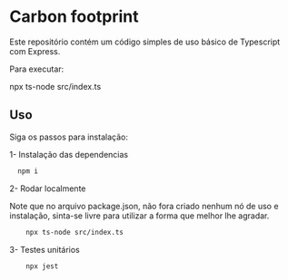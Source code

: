 # Carbon footprint

Este repositório contém um código simples de uso básico de Typescript com Express.



Para executar:

npx ts-node src/index.ts


## Uso

Siga os passos para instalação:

1- Instalação das dependencias

```bash
  npm i 
```

2- Rodar localmente

Note que no arquivo package.json, não fora criado nenhum nó de uso e instalação, sinta-se livre para utilizar a forma que melhor lhe agradar.

```bash
    npx ts-node src/index.ts
```

3- Testes unitários

```bash
    npx jest
```
